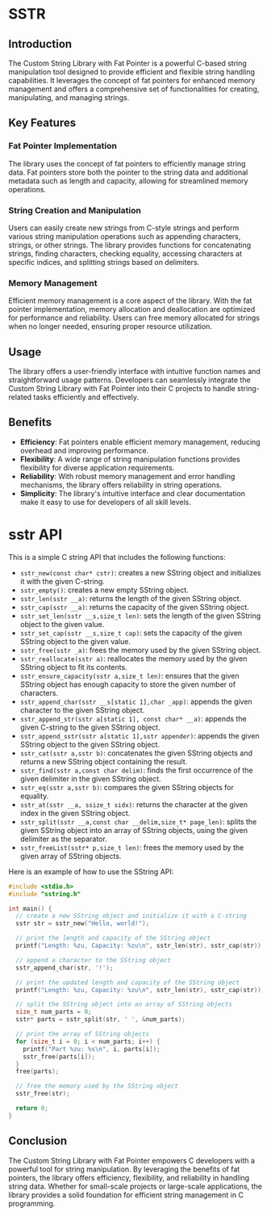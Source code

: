# SSTR

## Introduction

The Custom String Library with Fat Pointer is a powerful C-based string manipulation tool designed to provide efficient and flexible string handling capabilities. It leverages the concept of fat pointers for enhanced memory management and offers a comprehensive set of functionalities for creating, manipulating, and managing strings.

## Key Features

### Fat Pointer Implementation

The library uses the concept of fat pointers to efficiently manage string data. Fat pointers store both the pointer to the string data and additional metadata such as length and capacity, allowing for streamlined memory operations.

### String Creation and Manipulation

Users can easily create new strings from C-style strings and perform various string manipulation operations such as appending characters, strings, or other strings. The library provides functions for concatenating strings, finding characters, checking equality, accessing characters at specific indices, and splitting strings based on delimiters.

### Memory Management

Efficient memory management is a core aspect of the library. With the fat pointer implementation, memory allocation and deallocation are optimized for performance and reliability. Users can free memory allocated for strings when no longer needed, ensuring proper resource utilization.

## Usage

The library offers a user-friendly interface with intuitive function names and straightforward usage patterns. Developers can seamlessly integrate the Custom String Library with Fat Pointer into their C projects to handle string-related tasks efficiently and effectively.

## Benefits

- **Efficiency**: Fat pointers enable efficient memory management, reducing overhead and improving performance.
- **Flexibility**: A wide range of string manipulation functions provides flexibility for diverse application requirements.
- **Reliability**: With robust memory management and error handling mechanisms, the library offers reliability in string operations.
- **Simplicity**: The library's intuitive interface and clear documentation make it easy to use for developers of all skill levels.



# sstr API

This is a simple C string API that includes the following functions:

- `sstr_new(const char* cstr)`: creates a new SString object and initializes it with the given C-string.
- `sstr_empty()`: creates a new empty SString object.
- `sstr_len(sstr __a)`: returns the length of the given SString object.
- `sstr_cap(sstr __a)`: returns the capacity of the given SString object.
- `sstr_set_len(sstr __s,size_t len)`: sets the length of the given SString object to the given value.
- `sstr_set_cap(sstr __s,size_t cap)`: sets the capacity of the given SString object to the given value.
- `sstr_free(sstr _a)`: frees the memory used by the given SString object.
- `sstr_reallocate(sstr a)`: reallocates the memory used by the given SString object to fit its contents.
- `sstr_ensure_capacity(sstr a,size_t len)`: ensures that the given SString object has enough capacity to store the given number of characters.
- `sstr_append_char(sstr __s[static 1],char _app)`: appends the given character to the given SString object.
- `sstr_append_str(sstr a[static 1], const char* __a)`: appends the given C-string to the given SString object.
- `sstr_append_sstr(sstr a[static 1],sstr appender)`: appends the given SString object to the given SString object.
- `sstr_cat(sstr a,sstr b)`: concatenates the given SString objects and returns a new SString object containing the result.
- `sstr_find(sstr a,const char delim)`: finds the first occurrence of the given delimiter in the given SString object.
- `sstr_eq(sstr a,sstr b)`: compares the given SString objects for equality.
- `sstr_at(sstr __a, ssize_t sidx)`: returns the character at the given index in the given SString object.
- `sstr_split(sstr __a,const char __delim,size_t* page_len)`: splits the given SString object into an array of SString objects, using the given delimiter as the separator.
- `sstr_freeList(sstr* p,size_t len)`: frees the memory used by the given array of SString objects.

Here is an example of how to use the SString API:

```c
#include <stdio.h>
#include "sstring.h"

int main() {
  // create a new SString object and initialize it with a C-string
  sstr str = sstr_new("Hello, world!");

  // print the length and capacity of the SString object
  printf("Length: %zu, Capacity: %zu\n", sstr_len(str), sstr_cap(str));

  // append a character to the SString object
  sstr_append_char(str, '!');

  // print the updated length and capacity of the SString object
  printf("Length: %zu, Capacity: %zu\n", sstr_len(str), sstr_cap(str));

  // split the SString object into an array of SString objects
  size_t num_parts = 0;
  sstr* parts = sstr_split(str, ' ', &num_parts);

  // print the array of SString objects
  for (size_t i = 0; i < num_parts; i++) {
    printf("Part %zu: %s\n", i, parts[i]);
    sstr_free(parts[i]);
  }
  free(parts);

  // free the memory used by the SString object
  sstr_free(str);

  return 0;
}

```
## Conclusion

The Custom String Library with Fat Pointer empowers C developers with a powerful tool for string manipulation. By leveraging the benefits of fat pointers, the library offers efficiency, flexibility, and reliability in handling string data. Whether for small-scale projects or large-scale applications, the library provides a solid foundation for efficient string management in C programming.
